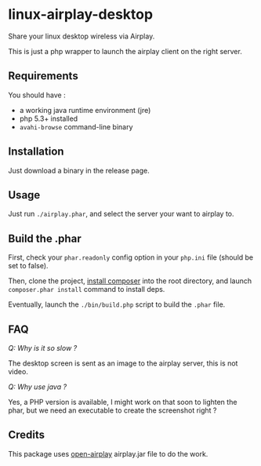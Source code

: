 linux-airplay-desktop
=====================

Share your linux desktop wireless via Airplay.

This is just a php wrapper to launch the airplay client on the right server.

## Requirements

You should have :
  - a working java runtime environment (jre)
  - php 5.3+ installed
  - `avahi-browse` command-line binary

## Installation

Just download a binary in the release page.

## Usage

Just run `./airplay.phar`, and select the server your want to airplay to.

## Build the .phar

First, check your `phar.readonly` config option in your `php.ini` file (should be set to false).

Then, clone the project, [install composer](http://getcomposer.org/) into the root directory,
and launch `composer.phar install` command to install deps.

Eventually, launch the `./bin/build.php` script to build the `.phar` file.

## FAQ

*Q: Why is it so slow ?*

The desktop screen is sent as an image to the airplay server, this is not video.

*Q: Why use java ?*

Yes, a PHP version is available, I might work on that soon to lighten the phar, but we need an executable to create the screenshot right ?

## Credits

This package uses [open-airplay](https://code.google.com/p/open-airplay/) 
airplay.jar file to do the work.
